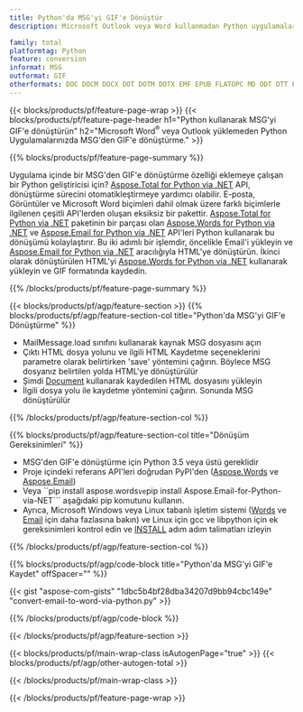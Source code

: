 ```yaml
---
title: Python'da MSG'yi GIF'e Dönüştür
description: Microsoft Outlook veya Word kullanmadan Python uygulamalarınızda MSG'yi GIF'e kaydedin 

family: total
platformtag: Python
feature: conversion
informat: MSG
outformat: GIF
otherformats: DOC DOCM DOCX DOT DOTM DOTX EMF EPUB FLATOPC MD ODT OTT PCL PDF PS RTF TEXT WORD WORDML BMP GIF IMAGE JPEG TIFF PNG SVG XPS
---
```

{{< blocks/products/pf/feature-page-wrap >}}
{{< blocks/products/pf/feature-page-header h1="Python kullanarak MSG'yi GIF'e dönüştürün" h2="Microsoft Word<sup>&reg;</sup> veya Outlook yüklemeden Python Uygulamalarınızda MSG'den GIF'e dönüştürme." >}}

{{% blocks/products/pf/feature-page-summary %}}

Uygulama içinde bir MSG'den GIF'e dönüştürme özelliği eklemeye çalışan bir Python geliştiricisi için? [Aspose.Total for Python via .NET](https://products.aspose.com/total/python-net/) API, dönüştürme sürecini otomatikleştirmeye yardımcı olabilir. E-posta, Görüntüler ve Microsoft Word biçimleri dahil olmak üzere farklı biçimlerle ilgilenen çeşitli API'lerden oluşan eksiksiz bir pakettir. [Aspose.Total for Python via .NET](https://products.aspose.com/total/python-net/) paketinin bir parçası olan [Aspose.Words for Python via .NET](https://products.aspose.com/words/python-net/) ve [Aspose.Email for Python via .NET](https://products.aspose.com/email/python-net/) API'leri Python kullanarak bu dönüşümü kolaylaştırır. Bu iki adımlı bir işlemdir, öncelikle Email'i yükleyin ve [Aspose.Email for Python via .NET](https://products.aspose.com/email/python-net/) aracılığıyla HTML'ye dönüştürün. İkinci olarak dönüştürülen HTML'yi [Aspose.Words for Python via .NET](https://products.aspose.com/words/python-net/) kullanarak yükleyin ve GIF formatında kaydedin.

{{% /blocks/products/pf/feature-page-summary %}}

{{< blocks/products/pf/agp/feature-section >}}
{{% blocks/products/pf/agp/feature-section-col title="Python'da MSG'yi GIF'e Dönüştürme" %}}

- MailMessage.load sınıfını kullanarak kaynak MSG dosyasını açın
- Çıktı HTML dosya yolunu ve ilgili HTML Kaydetme seçeneklerini parametre olarak belirtirken 'save' yöntemini çağırın. Böylece MSG dosyanız belirtilen yolda HTML'ye dönüştürülür
- Şimdi [Document](https://reference.aspose.com/words/python-net/aspose.words/document/) kullanarak kaydedilen HTML dosyasını yükleyin
- İlgili dosya yolu ile kaydetme yöntemini çağırın. Sonunda MSG dönüştürülür

{{% /blocks/products/pf/agp/feature-section-col %}}

{{% blocks/products/pf/agp/feature-section-col title="Dönüşüm Gereksinimleri" %}}

- MSG'den GIF'e dönüştürme için Python 3.5 veya üstü gereklidir
- Proje içindeki referans API'leri doğrudan PyPI'den ([Aspose.Words](https://pypi.org/project/aspose-words/) ve [Aspose.Email](https://pypi.org/project/Aspose.Email-for-Python-via-NET/))
- Veya ``pip install aspose.words``` ve ```pip install Aspose.Email-for-Python-via-NET``` aşağıdaki pip komutunu kullanın. 
- Ayrıca, Microsoft Windows veya Linux tabanlı işletim sistemi ([Words](https://docs.aspose.com/words/python-net/system-requirements/) ve [Email](https://docs.aspose.com/email/python-net/system-requirements/) için daha fazlasına bakın) ve Linux için gcc ve libpython için ek gereksinimleri kontrol edin ve [INSTALL](https://docs.aspose.com/words/python-net/installation/) adım adım talimatları izleyin
 

{{% /blocks/products/pf/agp/feature-section-col %}}

{{% blocks/products/pf/agp/code-block title="Python'da MSG'yi GIF'e Kaydet" offSpacer="" %}}

{{< gist "aspose-com-gists" "1dbc5b4bf28dba34207d9bb94cbc149e" "convert-email-to-word-via-python.py" >}}

{{% /blocks/products/pf/agp/code-block %}}

{{< /blocks/products/pf/agp/feature-section >}}

{{< blocks/products/pf/main-wrap-class isAutogenPage="true" >}}
{{< blocks/products/pf/agp/other-autogen-total >}}
 
{{< /blocks/products/pf/main-wrap-class >}}

{{< /blocks/products/pf/feature-page-wrap >}}